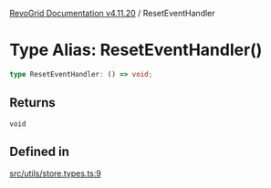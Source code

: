 [RevoGrid Documentation v4.11.20](README.md) / ResetEventHandler

# Type Alias: ResetEventHandler()

```ts
type ResetEventHandler: () => void;
```

## Returns

`void`

## Defined in

[src/utils/store.types.ts:9](https://github.com/revolist/revogrid/blob/4b7a998aefffde7f50261e3e7336253a89c4c269/src/utils/store.types.ts#L9)
